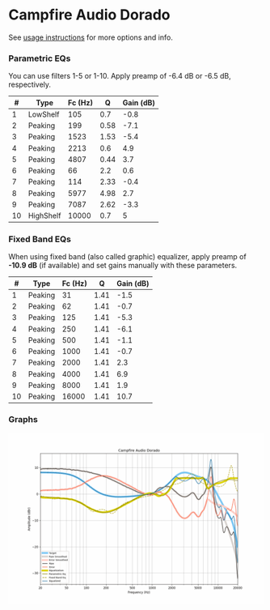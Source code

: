 # Campfire Audio Dorado
See [usage instructions](https://github.com/jaakkopasanen/AutoEq#usage) for more options and info.

### Parametric EQs
You can use filters 1-5 or 1-10. Apply preamp of -6.4 dB or -6.5 dB, respectively.

|   # | Type      |   Fc (Hz) |    Q |   Gain (dB) |
|-----|-----------|-----------|------|-------------|
|   1 | LowShelf  |       105 | 0.7  |        -0.8 |
|   2 | Peaking   |       199 | 0.58 |        -7.1 |
|   3 | Peaking   |      1523 | 1.53 |        -5.4 |
|   4 | Peaking   |      2213 | 0.6  |         4.9 |
|   5 | Peaking   |      4807 | 0.44 |         3.7 |
|   6 | Peaking   |        66 | 2.2  |         0.6 |
|   7 | Peaking   |       114 | 2.33 |        -0.4 |
|   8 | Peaking   |      5977 | 4.98 |         2.7 |
|   9 | Peaking   |      7087 | 2.62 |        -3.3 |
|  10 | HighShelf |     10000 | 0.7  |         5   |

### Fixed Band EQs
When using fixed band (also called graphic) equalizer, apply preamp of **-10.9 dB** (if available) and set gains manually with these parameters.

|   # | Type    |   Fc (Hz) |    Q |   Gain (dB) |
|-----|---------|-----------|------|-------------|
|   1 | Peaking |        31 | 1.41 |        -1.5 |
|   2 | Peaking |        62 | 1.41 |        -0.7 |
|   3 | Peaking |       125 | 1.41 |        -5.3 |
|   4 | Peaking |       250 | 1.41 |        -6.1 |
|   5 | Peaking |       500 | 1.41 |        -1.1 |
|   6 | Peaking |      1000 | 1.41 |        -0.7 |
|   7 | Peaking |      2000 | 1.41 |         2.3 |
|   8 | Peaking |      4000 | 1.41 |         6.9 |
|   9 | Peaking |      8000 | 1.41 |         1.9 |
|  10 | Peaking |     16000 | 1.41 |        10.7 |

### Graphs
![](./Campfire%20Audio%20Dorado.png)
